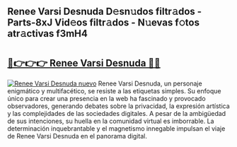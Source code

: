 ## Renee Varsi Desnuda D𝚎sn𝚞dos filtr𝚊dos - Parts-8xJ Vid𝚎os filtr𝚊dos - N𝚞evas f𝚘tos atr𝚊ctivas f3mH4

# <h2><a href="http://mbby7p.tromn.icu/?c=Renee+Varsi+Desnuda">🔗👉👉👉 Renee Varsi Desnuda 🔗🔗</a></h2>

[![Renee Varsi Desnuda nuevo](https://i.imgur.com/pEAQMta.gif)](http://mbby7p.tromn.icu/?c=Renee+Varsi+Desnuda)
Renee Varsi Desnuda, un personaje enigmático y multifacético, se resiste a las etiquetas simples. Su enfoque único para crear una presencia en la web ha fascinado y provocado observadores, generando debates sobre la privacidad, la expresión artística y las complejidades de las sociedades digitales. A pesar de la ambigüedad de sus intenciones, su huella en la comunidad virtual es imborrable. La determinación inquebrantable y el magnetismo innegable impulsan el viaje de Renee Varsi Desnuda en el panorama digital.
